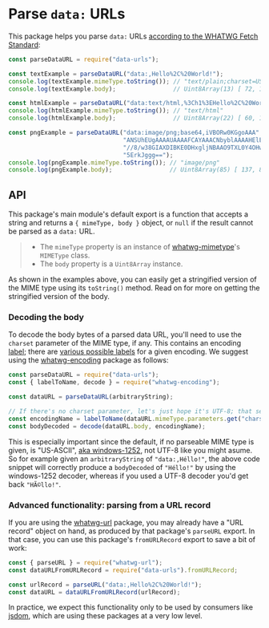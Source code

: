 # Parse `data:` URLs

This package helps you parse `data:` URLs [according to the WHATWG Fetch Standard](https://fetch.spec.whatwg.org/#data-urls):

```js
const parseDataURL = require("data-urls");

const textExample = parseDataURL("data:,Hello%2C%20World!");
console.log(textExample.mimeType.toString()); // "text/plain;charset=US-ASCII"
console.log(textExample.body);                // Uint8Array(13) [ 72, 101, 108, 108, 111, 44, … ]

const htmlExample = parseDataURL("data:text/html,%3Ch1%3EHello%2C%20World!%3C%2Fh1%3E");
console.log(htmlExample.mimeType.toString()); // "text/html"
console.log(htmlExample.body);                // Uint8Array(22) [ 60, 104, 49, 62, 72, 101, … ]

const pngExample = parseDataURL("data:image/png;base64,iVBORw0KGgoAAA" +
                                "ANSUhEUgAAAAUAAAAFCAYAAACNbyblAAAAHElEQVQI12P4" +
                                "//8/w38GIAXDIBKE0DHxgljNBAAO9TXL0Y4OHwAAAABJRU" +
                                "5ErkJggg==");
console.log(pngExample.mimeType.toString()); // "image/png"
console.log(pngExample.body);                // Uint8Array(85) [ 137, 80, 78, 71, 13, 10, … ]
```

## API

This package's main module's default export is a function that accepts a string and returns a `{ mimeType, body }` object, or `null` if the result cannot be parsed as a `data:` URL.

> - The `mimeType` property is an instance of [whatwg-mimetype](https://www.npmjs.com/package/whatwg-mimetype)'s `MIMEType` class.
> - The `body` property is a `Uint8Array` instance.

As shown in the examples above, you can easily get a stringified version of the MIME type using its `toString()` method. Read on for more on getting the stringified version of the body.

### Decoding the body

To decode the body bytes of a parsed data URL, you'll need to use the `charset` parameter of the MIME type, if any. This contains an encoding [label](https://encoding.spec.whatwg.org/#label); there are [various possible labels](https://encoding.spec.whatwg.org/#names-and-labels) for a given encoding. We suggest using the [whatwg-encoding](https://www.npmjs.com/package/whatwg-encoding) package as follows:

```js
const parseDataURL = require("data-urls");
const { labelToName, decode } = require("whatwg-encoding");

const dataURL = parseDataURL(arbitraryString);

// If there's no charset parameter, let's just hope it's UTF-8; that seems like a good guess.
const encodingName = labelToName(dataURL.mimeType.parameters.get("charset") || "utf-8");
const bodyDecoded = decode(dataURL.body, encodingName);
```

This is especially important since the default, if no parseable MIME type is given, is "US-ASCII", [aka windows-1252](https://encoding.spec.whatwg.org/#names-and-labels), not UTF-8 like you might asume. So for example given an `arbitraryString` of `"data:,Héllo!"`, the above code snippet will correctly produce a `bodyDecoded` of `"Héllo!"` by using the windows-1252 decoder, whereas if you used a UTF-8 decoder you'd get back `"HÃ©llo!"`.

### Advanced functionality: parsing from a URL record

If you are using the [whatwg-url](https://github.com/jsdom/whatwg-url) package, you may already have a "URL record" object on hand, as produced by that package's `parseURL` export. In that case, you can use this package's `fromURLRecord` export to save a bit of work:

```js
const { parseURL } = require("whatwg-url");
const dataURLFromURLRecord = require("data-urls").fromURLRecord;

const urlRecord = parseURL("data:,Hello%2C%20World!");
const dataURL = dataURLFromURLRecord(urlRecord);
```

In practice, we expect this functionality only to be used by consumers like [jsdom](https://www.npmjs.com/package/jsdom), which are using these packages at a very low level.
